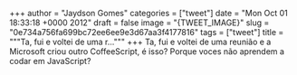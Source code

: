 
+++
author = "Jaydson Gomes"
categories = ["tweet"]
date = "Mon Oct 01 18:33:18 +0000 2012"
draft = false
image = "{TWEET_IMAGE}"
slug = "0e734a756fa699bc72ee6ee9e3d67aa3f4177816"
tags = ["tweet"]
title = """Ta, fui e voltei de uma r..."""
+++
Ta, fui e voltei de uma reunião e a Microsoft criou outro CoffeeScript, é isso? Porque voces não aprendem a codar em JavaScript?
